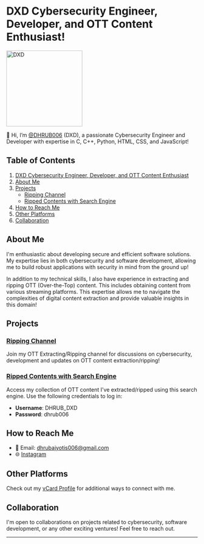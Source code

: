 # DXD Cybersecurity Engineer, Developer, and OTT Content Enthusiast!

<img src="https://iili.io/J3xxppI.png" alt="DXD" width="200"/>

👋 Hi, I’m [@DHRUB006](https://github.com/DHRUB006) (DXD), a passionate Cybersecurity Engineer and Developer with expertise in C, C++, Python, HTML, CSS, and JavaScript!

## Table of Contents
1. [DXD Cybersecurity Engineer, Developer, and OTT Content Enthusiast](#dxd-cybersecurity-engineer-developer-and-ott-content-enthusiast)
2. [About Me](#about-me)
3. [Projects](#projects)
    - [Ripping Channel](#ripping-channel)
    - [Ripped Contents with Search Engine](#ripped-contents-with-search-engine)
4. [How to Reach Me](#how-to-reach-me)
5. [Other Platforms](#other-platforms)
6. [Collaboration](#collaboration)

## About Me

I'm enthusiastic about developing secure and efficient software solutions. My expertise lies in both cybersecurity and software development, allowing me to build robust applications with security in mind from the ground up!

In addition to my technical skills, I also have experience in extracting and ripping OTT (Over-the-Top) content. This includes obtaining content from various streaming platforms. This expertise allows me to navigate the complexities of digital content extraction and provide valuable insights in this domain!

## Projects

### [Ripping Channel](https://tx.me/DHRUBDXD)
Join my OTT Extracting/Ripping channel for discussions on cybersecurity, development and updates on OTT content extraction/ripping!

### [Ripped Contents with Search Engine](https://dhrub-dxd.dhrubajyotis006.workers.dev/)
Access my collection of OTT content I've extracted/ripped using this search engine. Use the following credentials to log in:
- **Username**: DHRUB_DXD
- **Password**: dhrub006

## How to Reach Me

- 📧 Email: dhrubajyotis006@gmail.com
- 🌐 [Instagram](https://www.instagram.com/dhrubajyoti.official/)

## Other Platforms

Check out my [vCard Profile](https://dhrub006.github.io/vCardProfileByDXD/) for additional ways to connect with me.

## Collaboration

I'm open to collaborations on projects related to cybersecurity, software development, or any other exciting ventures! Feel free to reach out.

---


